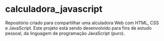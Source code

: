# calculadora_javascript
 Repositório criado para compartilhar uma alculadora Web com HTML, CSS e JavaScript. 
 Este projeto está sendo desenvolvido para fins de estudo pessoal, da linguagem de programação JavaScript (puro).